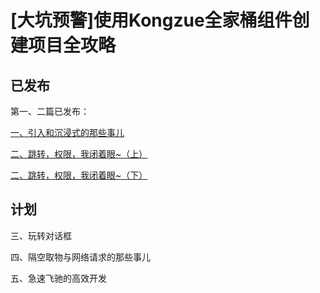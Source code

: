 # [大坑预警]使用Kongzue全家桶组件创建项目全攻略

## 已发布
第一、二篇已发布：

[一、引入和沉浸式的那些事儿](https://www.jianshu.com/p/fac880bba8e6)

[二、跳转，权限，我闭着眼~（上）](https://www.jianshu.com/p/fb5ff52f0a53)

[二、跳转，权限，我闭着眼~（下）](https://www.jianshu.com/p/862fa4fecd9c)

## 计划

三、玩转对话框

四、隔空取物与网络请求的那些事儿

五、急速飞驰的高效开发
